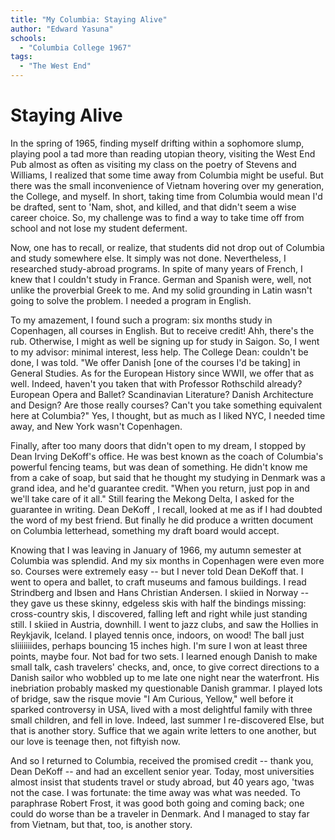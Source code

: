 ```yaml
---
title: "My Columbia: Staying Alive"
author: "Edward Yasuna"
schools:
  - "Columbia College 1967"
tags:
  - "The West End"
---
```


# Staying Alive

In the spring of 1965, finding myself drifting within a sophomore slump, playing pool a tad more than reading utopian theory, visiting the West End Pub almost as often as visiting my class on the poetry of Stevens and Williams, I realized that some time away from Columbia might be useful.  But there was the small inconvenience of Vietnam hovering over my generation, the College, and myself.  In short, taking time from Columbia would mean I'd be drafted, sent to 'Nam, shot, and killed, and that didn't seem a wise career choice.  So, my challenge was to find a way to take time off from school and not lose my student deferment.

Now, one has to recall, or realize, that students did not drop out of Columbia and study somewhere else.  It simply was not done.  Nevertheless,  I researched study-abroad programs.  In spite of many years of French, I knew that I couldn't study in France.  German and Spanish were, well, not unlike the proverbial Greek to me.  And my solid grounding in Latin wasn't going to solve the problem.  I needed a program in English.

To my amazement, I found such a program:  six months study in Copenhagen, all courses in English.  But to receive credit!  Ahh, there's the rub.  Otherwise, I might as well be signing up for study in Saigon.  So, I went to my advisor:  minimal interest, less help.  The College Dean:  couldn't be done, I was told.  "We offer Danish [one of the courses I'd be taking] in General Studies.  As for the European History since WWII, we offer that as well.  Indeed, haven't you taken that with Professor Rothschild already?  European Opera and Ballet?  Scandinavian Literature?  Danish Architecture and Design?  Are those really courses?  Can't you take something equivalent here at Columbia?"  Yes, I thought, but as much as I liked NYC, I needed time away, and New York wasn't Copenhagen.

Finally, after too many doors that didn't open to my dream, I stopped by Dean Irving DeKoff's office.  He was best known as the coach of Columbia's powerful fencing teams, but was dean of something.  He didn't know me from a cake of soap, but said that he thought my studying in Denmark was a grand idea, and he'd guarantee credit.  "When you return, just pop in and we'll take care of it all."  Still fearing the Mekong Delta, I asked for the guarantee in writing.  Dean DeKoff , I recall, looked at me as if I had doubted the word of my best friend.  But finally he did produce a written document on Columbia letterhead, something my draft board would accept.

Knowing that I was leaving in January of 1966, my autumn semester at Columbia was splendid.  And my six months in Copenhagen were even more so.  Courses were extremely easy -- but I never told Dean DeKoff that.  I went to opera and ballet, to craft museums and famous buildings.  I read Strindberg and Ibsen and Hans Christian Andersen.  I skiied in Norway -- they gave us these skinny, edgeless skis with half the bindings missing:  cross-country skis, I discovered, falling left and right while just standing still.  I skiied in Austria, downhill.  I went to jazz clubs, and saw the Hollies in Reykjavik, Iceland.  I played tennis once, indoors, on wood!  The ball just sliiiiiiides, perhaps bouncing 15 inches high.  I'm sure I won at least three points, maybe four.  Not bad for two sets.  I learned enough Danish to make small talk, cash travelers' checks, and, once, to give correct directions to a Danish sailor who wobbled up to me late one night near the waterfront.  His inebriation probably masked my questionable Danish grammar.  I played lots of bridge, saw the risque movie "I Am Curious, Yellow," well before it sparked controversy in USA, lived with a most delightful family with three small children, and fell in love.  Indeed, last summer I re-discovered Else, but that is another story.  Suffice that we again write letters to one another, but our love is teenage then, not fiftyish now.

And so I returned to Columbia, received the promised credit -- thank you, Dean DeKoff -- and had an excellent senior year.  Today, most universities almost insist that students travel or study abroad, but 40 years ago, 'twas not the case.  I was fortunate:  the time away was what was needed.  To paraphrase Robert Frost, it was good both going and coming back;  one could do worse than be a traveler in Denmark.  And I managed to stay far from Vietnam, but that, too, is another story.
